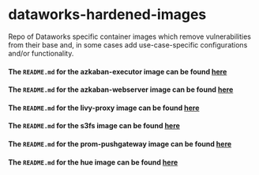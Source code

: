 # dataworks-hardened-images
Repo of Dataworks specific container images which remove vulnerabilities from their base and, in some cases add use-case-specific configurations and/or functionality.

#### The `README.md` for the azkaban-executor image can be found [here](https://github.com/dwp/dataworks-hardened-images/tree/master/azkaban-executor/README.md)
#### The `README.md` for the azkaban-webserver image can be found [here](https://github.com/dwp/dataworks-hardened-images/tree/master/azkaban-webserver/README.md)
#### The `README.md` for the livy-proxy image can be found [here](https://github.com/dwp/dataworks-hardened-images/tree/master/livy-proxy/README.md)
#### The `README.md` for the s3fs image can be found [here](https://github.com/dwp/dataworks-hardened-images/tree/master/s3fs/README.md)
#### The `README.md` for the prom-pushgateway image can be found [here](https://github.com/dwp/dataworks-hardened-images/tree/master/prom-pushgateway/README.md)
#### The `README.md` for the hue image can be found [here](https://github.com/dwp/dataworks-hardened-images/tree/master/hue/README.md)